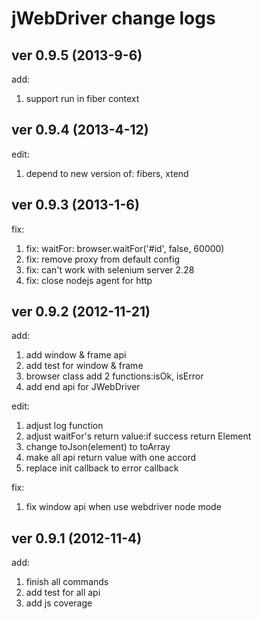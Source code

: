 jWebDriver change logs
====================

## ver 0.9.5 (2013-9-6)

add:

1. support run in fiber context

## ver 0.9.4 (2013-4-12)

edit:

1. depend to new version of: fibers, xtend

## ver 0.9.3 (2013-1-6)

fix:

1. fix: waitFor: browser.waitFor('#id', false, 60000)
2. fix: remove proxy from default config
3. fix: can't work with selenium server 2.28
4. fix: close nodejs agent for http


## ver 0.9.2 (2012-11-21)

add:

1. add window & frame api
2. add test for window & frame
3. browser class add 2 functions:isOk, isError
4. add end api for JWebDriver

edit:

1. adjust log function
2. adjust waitFor's return value:if success return Element
3. change toJson(element) to toArray
4. make all api return value with one accord
5. replace init callback to error callback

fix:

1. fix window api when use webdriver node mode


## ver 0.9.1 (2012-11-4)

add:

1. finish all commands
2. add test for all api
3. add js coverage